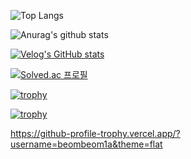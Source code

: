 ![Top Langs](https://github-readme-stats.vercel.app/api/top-langs/?username=beombeom1&layout=compact)

![Anurag's github stats](https://github-readme-stats.vercel.app/api?username=beombeom1)

[![Velog's GitHub stats](https://velog-readme-stats.vercel.app/api?name=beombeom1)](https://velog.io/@beombeom1/posts)

[![Solved.ac
프로필](http://mazassumnida.wtf/api/v2/generate_badge?boj=jebeam3632)](https://solved.ac/jebeam3632)

[![trophy](https://github-profile-trophy.vercel.app/?username=beombeom1)](https://github.com/ryo-ma/github-profile-trophy)

[![trophy](https://github-profile-trophy.vercel.app/?username=beombeom1&row=1)](https://github.com/ryo-ma/github-profile-trophy)

https://github-profile-trophy.vercel.app/?username=beombeom1a&theme=flat
